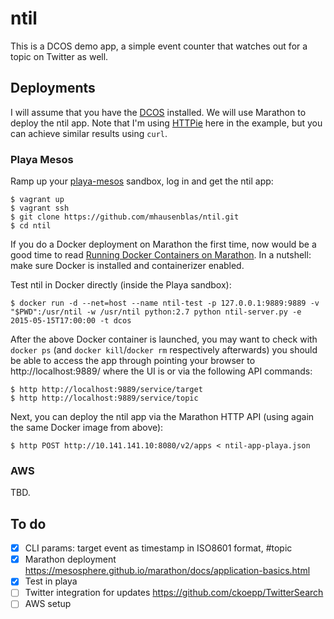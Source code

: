 # ntil

This is a DCOS demo app, a simple event counter that watches out for a topic on Twitter as well.

## Deployments

I will assume that you have the [DCOS](https://mesosphere.com/product/) installed. We will use Marathon to deploy the ntil app.
Note that I'm using [HTTPie](http://httpie.org/) here in the example, but you can achieve similar results using `curl`.

### Playa Mesos

Ramp up your [playa-mesos](https://github.com/mesosphere/playa-mesos) sandbox, log in and get the ntil app:

    $ vagrant up
    $ vagrant ssh
    $ git clone https://github.com/mhausenblas/ntil.git
    $ cd ntil

If you do a Docker deployment on Marathon the first time, now would be a good time to read [Running Docker Containers on Marathon](https://mesosphere.github.io/marathon/docs/native-docker.html). In a nutshell: make sure Docker is installed and containerizer enabled.

Test ntil in Docker directly (inside the Playa sandbox):

    $ docker run -d --net=host --name ntil-test -p 127.0.0.1:9889:9889 -v "$PWD":/usr/ntil -w /usr/ntil python:2.7 python ntil-server.py -e 2015-05-15T17:00:00 -t dcos

After the above Docker container is launched, you may want to check with `docker ps` (and `docker kill`/`docker rm` respectively afterwards) you should be able to access the app through pointing your browser to http://localhost:9889/ where the UI is or via the following API commands:

    $ http http://localhost:9889/service/target
    $ http http://localhost:9889/service/topic

Next, you can deploy the ntil app via the Marathon HTTP API (using again the same Docker image from above):

    $ http POST http://10.141.141.10:8080/v2/apps < ntil-app-playa.json


### AWS

TBD.


## To do

- [x]  CLI params: target event as timestamp in ISO8601 format, #topic
- [x]  Marathon deployment https://mesosphere.github.io/marathon/docs/application-basics.html
- [x]  Test in playa
- [ ]  Twitter integration for updates https://github.com/ckoepp/TwitterSearch 
- [ ]  AWS setup
